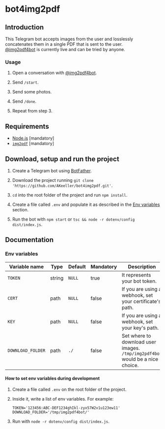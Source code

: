 # bot4img2pdf

## Introduction

This Telegram bot accepts images from the user and losslessly concatenates them in a single PDF that is sent to the user.\
[@img2pdf4bot](https://t.me/img2pdf4bot) is currently live and can be tried by anyone.

### Usage

1. Open a conversation with [@img2pdf4bot](https://t.me/img2pdf4bot).

2. Send `/start`.

3. Send some photos.

4. Send `/done`.

5. Repeat from step 3.

## Requirements

* [Node.js](https://nodejs.org) [mandatory]
* [`img2pdf`](https://pypi.org/project/img2pdf/) [mandatory]

## Download, setup and run the project

1. Create a Telegram bot using [BotFather](https://t.me/BotFather).

2. Download the project running `git clone 'https://github.com/AKeeller/bot4img2pdf.git'`.

3. `cd` into the root folder of the project and run `npm install`.

4. Create a file called `.env` and populate it as described in the [Env variables](#env-variables) section.

5. Run the bot with `npm start` or `tsc && node -r dotenv/config dist/index.js`.

## Documentation

### Env variables

Variable name     | Type   | Default | Mandatory | Description
------------------|--------|---------|-----------|------------------------------------------------------------------------------
`TOKEN`           | string | `NULL`  | true      | It represents your bot token.
`CERT`            | path   | `NULL`  | false     | If you are using a webhook, set your certificate's path.
`KEY`             | path   | `NULL`  | false     | If you are using a webhook, set your key's path.
`DOWNLOAD_FOLDER` | path   | `./`    | false     | Set where to download user images. `/tmp/img2pdf4bot` would be a nice choice.

#### How to set env variables during development

1. Create a file called `.env` on the root folder of the project.

2. Inside it, write a list of env variables. For example:

    ```dotenv
    TOKEN='123456:ABC-DEF1234ghIkl-zyx57W2v1u123ew11'
    DOWNLOAD_FOLDER='/tmp/img2pdf4bot/'
    ```

3. Run with `node -r dotenv/config dist/index.js`.
